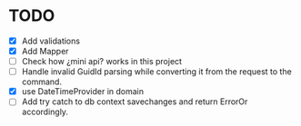 # TODO

- [X] Add validations
- [X] Add Mapper
- [ ] Check how ¿mini api? works in this project
- [ ] Handle invalid GuidId parsing while converting it from the request to the command.
- [X] use DateTimeProvider in domain
- [ ] Add try catch to db context savechanges and return ErrorOr accordingly.